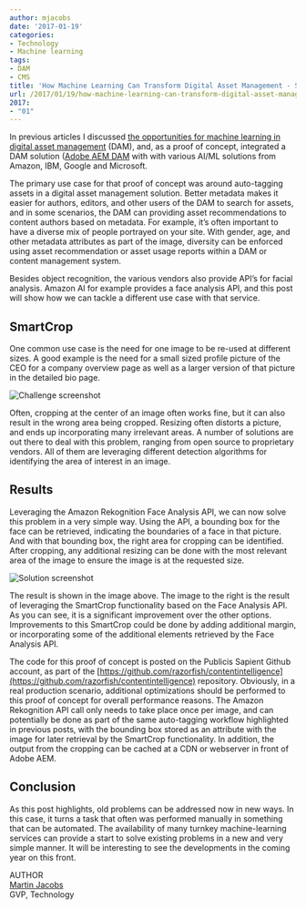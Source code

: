 ```yaml
---
author: mjacobs
date: '2017-01-19'
categories:
- Technology
- Machine learning
tags:
- DAM
- CMS
title: 'How Machine Learning Can Transform Digital Asset Management - SmartCrop'
url: /2017/01/19/how-machine-learning-can-transform-digital-asset-management-smartcrop
2017:
- "01"
---
```


In previous articles I discussed [the opportunities for machine learning in digital asset management](https://www.linkedin.com/pulse/how-machine-learning-can-transform-digital-asset-martin-jacobs) (DAM), and, as a proof of concept, integrated a DAM solution ([Adobe AEM DAM](http://www.adobe.com/content/dam/Adobe/en/solutions/web-experience-management/pdfs/datasheet-aem-dam-ue.pdf) with with various AI/ML solutions from Amazon, IBM, Google and Microsoft.

The primary use case for that proof of concept was around auto-tagging assets in a digital asset management solution. Better metadata makes it easier for authors, editors, and other users of the DAM to search for assets, and in some scenarios, the DAM can providing asset recommendations to content authors based on metadata. For example, it’s often important to have a diverse mix of people portrayed on your site. With gender, age, and other metadata attributes as part of the image, diversity can be enforced using asset recommendation or asset usage reports within a DAM or content management system.

Besides object recognition, the various vendors also provide API’s for facial analysis. Amazon AI for example provides a face analysis API, and this post will show how we can tackle a different use case with that service.

SmartCrop
------------------

One common use case is the need for one image to be re-used at different sizes. A good example is the need for a small sized profile picture of the CEO for a company overview page as well as a larger version of that picture in the detailed bio page.

![Challenge screenshot](/media/dam_smartcrop/smartcrop1.png "Example of challenges")

Often, cropping at the center of an image often works fine, but it can also result in the wrong area being cropped. Resizing often distorts a picture, and ends up incorporating many irrelevant areas.
A number of solutions are out there to deal with this problem, ranging from open source to proprietary vendors. All of them are leveraging different detection algorithms for identifying the area of interest in an image.


Results
--------------------

Leveraging the Amazon Rekognition Face Analysis API, we can now solve this problem in a very simple way. Using the API, a bounding box for the face can be retrieved, indicating the boundaries of a face in that picture. And with that bounding box, the right area for cropping can be identified. After cropping, any additional resizing can be done with the most relevant area of the image to ensure the image is at the requested size.

![Solution screenshot](/media/dam_smartcrop/smartcrop2.png "Solution")

The result is shown in the image above. The image to the right is the result of leveraging the SmartCrop functionality based on the Face Analysis API. As you can see, it is a significant improvement over the other options. Improvements to this SmartCrop could be done by adding additional margin, or incorporating some of the additional elements retrieved by the Face Analysis API.

The code for this proof of concept is posted on the Publicis Sapient Github account, as part of the [https://github.com/razorfish/contentintelligence](https://github.com/razorfish/contentintelligence) repository. Obviously, in a real production scenario, additional optimizations should be performed to this proof of concept for overall performance reasons. The Amazon Rekognition API call only needs to take place once per image, and can potentially be done as part of the same auto-tagging workflow highlighted in previous posts, with the bounding box stored as an attribute with the image for later retrieval by the SmartCrop functionality. In addition, the output from the cropping can be cached at a CDN or webserver in front of Adobe AEM. 

Conclusion
-------

As this post highlights, old problems can be addressed now in new ways. In this case, it turns a task that often was performed manually in something that can be automated. The availability of many turnkey machine-learning services can provide a start to solve existing problems in a new and very simple manner. It will be interesting to see the developments in the coming year on this front.

<span class="author">AUTHOR</span>  
<a href="https://www.linkedin.com/in/martinjacobs1" class="author-name">Martin Jacobs</a>  
GVP, Technology
